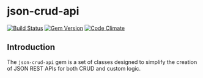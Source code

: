 json-crud-api
=============

[![Build Status](https://travis-ci.org/tomcully/json-crud-api.png?branch=master)](https://travis-ci.org/tomcully/json-crud-api) [![Gem Version](https://badge.fury.io/rb/json-crud-api.png)](http://rubygems.org/gems/json-crud-api) [![Code Climate](https://codeclimate.com/github/tomcully/json-crud-api.png)](https://codeclimate.com/github/tomcully/json-crud-api)

## Introduction

The `json-crud-api` gem is a set of classes designed to simplify the creation of JSON REST APIs for both CRUD and custom logic.